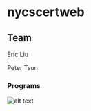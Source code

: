 # nycscertweb

## Team
Eric Liu

Peter Tsun

### Programs

![alt text](https://engineering.utulsa.edu/wp-content/uploads/sites/4/2020/03/04-02-19-Tali-Harris-VR-1960x906.jpg "Logo Title Text 1")
